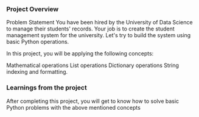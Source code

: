 ### Project Overview

 Problem Statement
You have been hired by the University of Data Science to manage their students' records. Your job is to create the student management system for the university. Let's try to build the system using basic Python operations.


In this project, you will be applying the following concepts:

Mathematical operations
List operations
Dictionary operations
String indexing and formatting.


### Learnings from the project

 After completing this project, you will get to know how to solve basic Python problems with the above mentioned concepts


